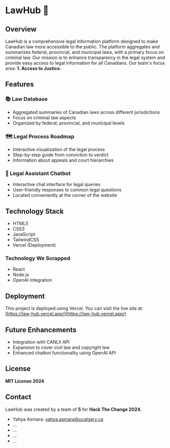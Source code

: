 # LawHub 🔖

## Overview
LawHub is a comprehensive legal information platform designed to make Canadian law more accessible to the public. The platform aggregates and summarizes federal, provincial, and municipal laws, with a primary focus on criminal law. Our mission is to enhance transparency in the legal system and provide easy access to legal information for all Canadians. Our team's focus area: **1. Access to Justice.**

## Features

### 📚 Law Database
- Aggregated summaries of Canadian laws across different jurisdictions
- Focus on criminal law aspects
- Organized by federal, provincial, and municipal levels

### 🗺️ Legal Process Roadmap
- Interactive visualization of the legal process
- Step-by-step guide from conviction to verdict
- Information about appeals and court hierarchies

### 💬 Legal Assistant Chatbot
- Interactive chat interface for legal queries
- User-friendly responses to common legal questions
- Located conveniently at the corner of the website

## Technology Stack
- HTML5
- CSS3
- JavaScript
- TailwindCSS
- Vercel (Deployment)

### Technology We Scrapped
- React
- Node.js
- OpenAI integration

## Deployment
This project is deployed using Vercel. You can visit the live site at: [https://law-hub.vercel.app/](https://law-hub.vercel.app/)

## Future Enhancements
- Integration with CANLII API
- Expansion to cover civil law and copyright law
- Enhanced chatbot functionality using OpenAI API

## License
**MIT License 2024**

## Contact

LawHub was created by a team of **5** for **Hack The Change 2024.**
- Yahya Asmara: yahya.asmara@ucalgary.ca
- ...
- ...
- ...
- ...
